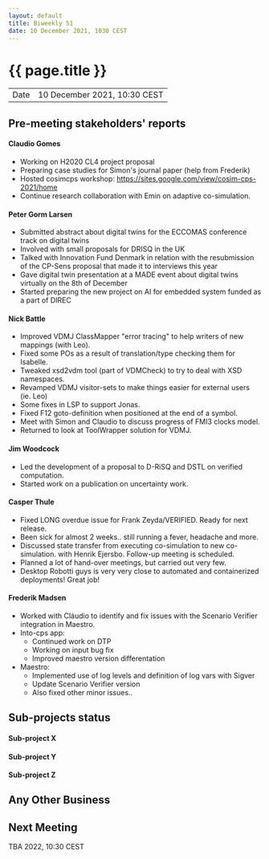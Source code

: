 ```yaml
---
layout: default
title: Biweekly 51
date: 10 December 2021, 1030 CEST
---
```


<script src="https://code.jquery.com/jquery-1.11.1.min.js">
</script>
<script src="/javascripts/edit.js"></script>
<script>setEditButonNm();</script>

# {{ page.title }}

|||
|---|---|
| Date | 10 December 2021, 10:30 CEST |


## Pre-meeting stakeholders' reports

<!-- Please keep in mind that the minutes are publicly available.-->

#### Claudio Gomes
* Working on H2020 CL4 project proposal
* Preparing case studies for Simon's journal paper (help from Frederik)
* Hosted cosimcps workshop: https://sites.google.com/view/cosim-cps-2021/home
* Continue research collaboration with Emin on adaptive co-simulation.

#### Peter Gorm Larsen
* Submitted abstract about digital twins for the ECCOMAS conference track on digital twins
* Involved with small proposals for DRISQ in the UK
* Talked with Innovation Fund Denmark in relation with the resubmission of the CP-Sens proposal that made it to interviews this year
* Gave digital twin presentation at a MADE event about digital twins virtually on the 8th of December
* Started preparing the new project on AI for embedded system funded as a part of DIREC

#### Nick Battle
* Improved VDMJ ClassMapper "error tracing" to help writers of new mappings (with Leo).
* Fixed some POs as a result of translation/type checking them for Isabelle.
* Tweaked xsd2vdm tool (part of VDMCheck) to try to deal with XSD namespaces.
* Revamped VDMJ visitor-sets to make things easier for external users (ie. Leo)
* Some fixes in LSP to support Jonas.
* Fixed F12 goto-definition when positioned at the end of a symbol.
* Meet with Simon and Claudio to discuss progress of FMI3 clocks model.
* Returned to look at ToolWrapper solution for VDMJ.

#### Jim Woodcock
* Led the development of a proposal to D-RiSQ and DSTL on verified computation.
* Started work on a publication on uncertainty work.

#### Casper Thule
* Fixed LONG overdue issue for Frank Zeyda/VERIFIED. Ready for next release.
* Been sick for almost 2 weeks.. still running a fever, headache and more.
* Discussed state transfer from executing co-simulation to new co-simulation. with Henrik Ejersbo. Follow-up meeting is scheduled.
* Planned a lot of hand-over meetings, but carried out very few.
* Desktop Robotti guys is very very close to automated and containerized deployments! Great job!

#### Frederik Madsen
* Worked with Cláudio to identify and fix issues with the Scenario Verifier integration in Maestro.
* Into-cps app:
	* Continued work on DTP
	* Working on input bug fix
	* Improved maestro version differentation
* Maestro:
	* Implemented use of log levels and definition of log vars with Sigver
	* Update Scenario Verifier version
	* Also fixed other minor issues..

## Sub-projects status


#### Sub-project X

#### Sub-project Y

#### Sub-project Z

##  Any Other Business

Next Meeting
------------

TBA 2022, 10:30 CEST


<div id="edit_page_div"></div>
